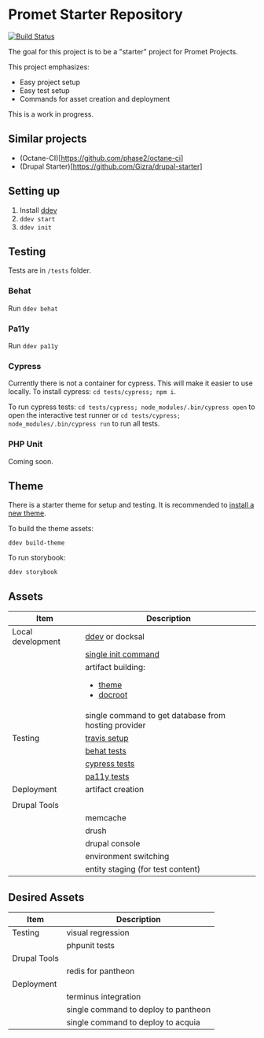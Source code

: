 # Promet Starter Repository

[![Build Status](https://travis-ci.com/promet/starter_repo.svg?token=HV9JDWzMNPjpe56WpPzy&branch=develop)](https://travis-ci.com/promet/starter_repo)

The goal for this project is to be a "starter" project for Promet Projects.

This project emphasizes:

* Easy project setup
* Easy test setup
* Commands for asset creation and deployment

This is a work in progress.

## Similar projects

* (Octane-CI)[https://github.com/phase2/octane-ci]
* (Drupal Starter)[https://github.com/Gizra/drupal-starter]

## Setting up

1. Install [ddev](https://ddev.readthedocs.io/en/stable/)
2. ``ddev start``
3. ``ddev init``

## Testing

Tests are in `/tests` folder.

### Behat

Run ``ddev behat``

### Pa11y

Run ``ddev pa11y``

### Cypress

Currently there is not a container for cypress. This will make it easier to use locally. To install cypress: ``cd tests/cypress; npm i``.

To run cypress tests: ``cd tests/cypress; node_modules/.bin/cypress open`` to open the interactive test runner or ``cd tests/cypress; node_modules/.bin/cypress run`` to run all tests.

### PHP Unit

Coming soon.

## Theme

There is a starter theme for setup and testing. It is recommended to [install a new theme](https://docs.emulsify.info/installation/design-system).

To build the theme assets:

``ddev build-theme``

To run storybook:

``ddev storybook``


## Assets

| Item | Description |
|-----| ----------- |
| Local development | [ddev](https://github.com/promet/starter_repo/blob/develop/.ddev) or docksal     |
|     | [single init command](https://github.com/promet/starter_repo#setting-up) |
|     | artifact building:  <ul><li>[theme](https://github.com/promet/starter_repo/blob/develop/scripts/bin/build-theme.sh)</li><li> [docroot](https://github.com/promet/starter_repo/blob/develop/scripts/bin/build-artifacts.sh)</li></ul> |
|    | single command to get database from hosting provider |
| Testing | [travis setup](https://github.com/promet/starter_repo/blob/develop/.travis.yml) |
| | [behat tests](https://github.com/promet/starter_repo/blob/develop/tests/behat) |
| | [cypress tests](https://github.com/promet/starter_repo/blob/develop/tests/cypress)|
| | [pa11y tests](https://github.com/promet/starter_repo/blob/develop/tests/pa11y)|
| Deployment | artifact creation |
|  | |
| Drupal Tools | |
| | memcache |
| | drush |
| | drupal console |
| | environment switching |
| | entity staging (for test content) |

## Desired Assets

| Item | Description |
|-----| ----------- |
| Testing | visual regression |
| | phpunit tests |
| Drupal Tools | |
| | redis for pantheon |
| Deployment |  |
|  | terminus integration |
|  | single command to deploy to pantheon |
|  | single command to deploy to acquia |



